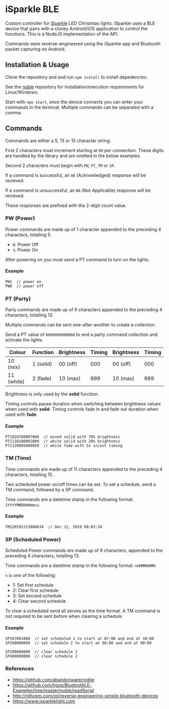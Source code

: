 # iSparkle BLE

Custom controller for [iSparkle](https://www.isparklelight.com) LED Christmas lights. iSparkle uses a BLE device that pairs with a clunky Android/iOS application to control the functions. This is a NodeJS implementation of the API.

Commands were reverse-engineered using the iSparkle app and Bluetooth packet capturing on Android.

## Installation & Usage

Clone the repository and and run `npm install` to install depedencies.

See the [noble](https://github.com/abandonware/noble) repository for installation/execution requirements for Linux/Windows.

Start with `npm start`, once the device connects you can enter your commands in the terminal. Multiple commands can be separated with a comma.

## Commands

Commands are either a 5, 13 or 15 character string.

First 2 characters must increment starting at `00` per connection. These digits are handled by the library and are omitted in the below examples.

Second 2 characters must begin with `PW`, `PT`, `TM` or `SP`.

If a command is successful, an `AK` (Acknowledged) response will be recieved.

If a command is unsuccessful, an `NA` (Not Applicable) response will be recieved.

These responses are prefixed with the 2-digit count value.

### PW (Power)

Power commands are made up of 1 character appended to the preceding 4 characters, totalling 5.

- `0`: Power Off
- `1`: Power On

After powering on you must send a PT command to turn on the lights.

#### Example

```
PW1  // power on
PW0  // power off
```

### PT (Party)

Party commands are made up of 9 characters appended to the preceding 4 characters, totalling 13.

Multiple commands can be sent one-after-another to create a collection.

Send a PT value of `0000000000000` to end a party command collection and activate the lights.

| Colour     | Function  | Brightness | Timing | Brightness | Timing |
| ---------- | --------- | ---------- | ------ | ---------- | ------ |
| 10 (mix)   | 1 (solid) | 00 (off)   | 000    | 00 (off)   | 000    |
| 11 (white) | 2 (fade)  | 10 (max)   | 999    | 10 (max)   | 999    |

Brightness is only used by the **solid** function.

Timing controls pause duration when switching between brightness values when used with **solid**.
Timing controls fade in and fade out duration when used with **fade**.

#### Example

```
PT1010700007000  // mixed solid with 70% brightness
PT1110200002000  // white solid with 20% brightness
PT1120005000050  // white fade with 5s in/out timing
```

### TM (Time)

Time commands are made up of 11 characters appended to the preceding 4 characters, totalling 15.

Two scheduled power on/off times can be set. To set a schedule, send a TM command, followed by a SP command.

Time commands are a datetime stamp in the following format: `1YYYYMMDDHHmmss`.

#### Example

```
TM120191213080634  // Dec 12, 2019 08:03:34
```

### SP (Scheduled Power)

Scheduled Power commands are made up of 9 characters, appended to the preceding 4 characters, totalling 13.

Time commands are a datetime stamp in the following format: `nHHMMHHMM`.

`n` is one of the following:

- 1: Set first schedule
- 2: Clear first schedule
- 3: Set second schedule
- 4: Clear second schedule

To clear a scheduled send all zeroes as the time format. A TM command is not required to be sent before when clearing a schedule.

#### Example

```
SP107001000  // set scheduled 1 to start at 07:00 and end at 10:00
SP308000009  // set schedule 2 to start at 08:00 and end at 00:09

SP200000000  // clear schedule 1
SP400000000  // clear schedule 2
```

### References

- https://github.com/abandonware/noble
- https://github.com/tigoe/BluetoothLE-Examples/tree/master/noble/readSerial
- http://nilhcem.com/iot/reverse-engineering-simple-bluetooth-devices
- https://www.isparklelight.com
